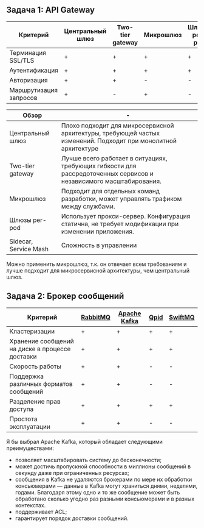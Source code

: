 ## Задача 1: API Gateway

| Критерий  | Центральный шлюз	| Two-tier gateway	| Микрошлюз	| Шлюзы per-pod	| Sidecar, Service Mash |
|-----------|-------------------|-------------------|-----------|---------------|-----------------------|
| Терминация SSL/TLS|   +      |        +          |     +     |       +       |           +           |
| Аутентификация|        +      |        +          |     +     |       +       |           +           |
| Авторизация |        +      |        +          |     -     |       -       |           +           |
| Маршрутизация запросов |      +      |        -          |     +     |       -       |           -           |


| Обзор                |  -   |
|-----------------------|------|
| Центральный шлюз      | Плохо подходит для микросервисной архитектуры, требующей частых изменений. Подходит при монолитной архитектуре |
| Two-tier gateway      | Лучше всего работает в ситуациях, требующих гибкости для рассредоточенных сервисов и независимого масштабирования.  |
| Микрошлюз             | Подходит для отдельных команд разработки, может управлять трафиком между службами. |
| Шлюзы per-pod         | Использует прокси-сервер. Конфигурация статична, не требует модификации при изменении приложения. |
| Sidecar, Service Mash | Сложность в управлении |

Можно применить микрошлюз, т.к. он отвечает всем требованиям и лучше подходит для микросервисной архитектуры, чем центральный шлюз.

## Задача 2: Брокер сообщений

| Критерий | [RabbitMQ](https://www.rabbitmq.com/) | [Apache Kafka](https://kafka.apache.org/) | [Qpid](https://qpid.apache.org/components/cpp-broker/index.html) | [SwiftMQ](https://www.swiftmq.com/)	
|----------|----------|----------|----------|-----------|
| Кластеризации | + | + | + | + |
| Хранение сообщений на диске в процессе доставки | + | + | + | + |
| Cкорость работы | + | + | - | - | 
| Поддержка различных форматов сообщений | + | + | - | - |
| Разделение прав доступа | + | + | + | + | 
| Простота эксплуатации | + | + | - | - |

Я бы выбрал Apache Kafka, который обладает следующими преимуществами:
- позволяет масштабировать  систему до бесконечности;
- может достичь пропускной способности в миллионы сообщений в секунду даже при ограниченных ресурсах;
- сообщения в Kafka не удаляются брокерами по мере их обработки консьюмерами — данные в Kafka могут храниться днями, неделями, годами. Благодаря этому одно и то же сообщение может быть обработано сколько угодно раз разными консьюмерами и в разных контекстах.
- поддерживает ACL;
- гарантирует порядок доставки сообщений.

